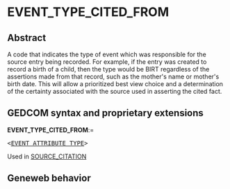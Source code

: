 ﻿<!-- licence GPL V2, cf https://github.com/TitiFix/geneweb -->
# EVENT_TYPE_CITED_FROM
## Abstract
A code that indicates the type of event which was responsible for the source entry being recorded. For
example, if the entry was created to record a birth of a child, then the type would be BIRT regardless
of the assertions made from that record, such as the mother's name or mother's birth date. This will
allow a prioritized best view choice and a determination of the certainty associated with the source
used in asserting the cited fact.


## GEDCOM syntax and proprietary extensions

**EVENT_TYPE_CITED_FROM**:=
<pre>
&lt;<a href=Ged.EVENT_ATTRIBUTE_TYPE.md>EVENT_ATTRIBUTE_TYPE</a>&gt;
</pre>
Used in <a href=Ged.SOURCE_CITATION.md>SOURCE_CITATION</a><br />


## Geneweb behavior


